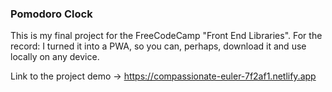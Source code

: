 ### Pomodoro Clock

This is my final project for the FreeCodeCamp "Front End Libraries".
For the record: I turned it into a PWA, so you can, perhaps, download it and use locally on any device.

Link to the project demo -> https://compassionate-euler-7f2af1.netlify.app
